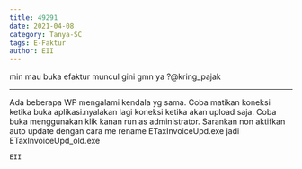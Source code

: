 ```yaml
---
title: 49291
date: 2021-04-08
category: Tanya-SC
tags: E-Faktur
author: EII
---
```


min mau buka efaktur muncul gini gmn ya ?@kring_pajak

---

Ada beberapa WP mengalami kendala yg sama. Coba matikan koneksi ketika buka aplikasi.nyalakan lagi koneksi ketika akan upload saja. Coba buka menggunakan klik kanan run as administrator. Sarankan non aktifkan auto update dengan cara me rename ETaxInvoiceUpd.exe jadi ETaxInvoiceUpd_old.exe

`EII`
